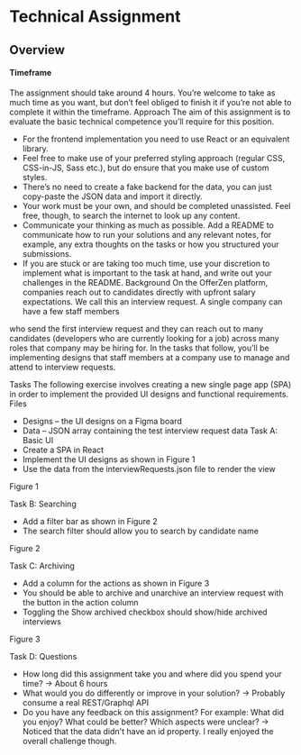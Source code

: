 # Technical Assignment

## Overview

#### Timeframe

The assignment should take around 4 hours. You’re welcome to take as much time as you want,
but don’t feel obliged to finish it if you’re not able to complete it within the timeframe.
Approach
The aim of this assignment is to evaluate the basic technical competence you’ll require for this
position.

- For the frontend implementation you need to use React or an equivalent library.
- Feel free to make use of your preferred styling approach (regular CSS, CSS-in-JS, Sass
  etc.), but do ensure that you make use of custom styles.
- There’s no need to create a fake backend for the data, you can just copy-paste the JSON
  data and import it directly.
- Your work must be your own, and should be completed unassisted. Feel free, though, to
  search the internet to look up any content.
- Communicate your thinking as much as possible. Add a README to communicate how to
  run your solutions and any relevant notes, for example, any extra thoughts on the tasks or
  how you structured your submissions.
- If you are stuck or are taking too much time, use your discretion to implement what is
  important to the task at hand, and write out your challenges in the README.
  Background
  On the OfferZen platform, companies reach out to candidates directly with upfront salary
  expectations. We call this an interview request. A single company can have a few staff members

who send the first interview request and they can reach out to many candidates (developers who
are currently looking for a job) across many roles that company may be hiring for.
In the tasks that follow, you’ll be implementing designs that staff members at a company use to
manage and attend to interview requests.

Tasks
The following exercise involves creating a new single page app (SPA) in order to implement the
provided UI designs and functional requirements.
Files

- Designs – the UI designs on a Figma board
- Data – JSON array containing the test interview request data
  Task A: Basic UI
- Create a SPA in React
- Implement the UI designs as shown in Figure 1
- Use the data from the interviewRequests.json file to render the view

Figure 1

Task B: Searching

- Add a filter bar as shown in Figure 2
- The search filter should allow you to search by candidate name

Figure 2

Task C: Archiving

- Add a column for the actions as shown in Figure 3
- You should be able to archive and unarchive an interview request with the button in the
  action column
- Toggling the Show archived checkbox should show/hide archived interviews

Figure 3

Task D: Questions

- How long did this assignment take you and where did you spend your time? -> About 6 hours
- What would you do differently or improve in your solution? -> Probably consume a real REST/Graphql API
- Do you have any feedback on this assignment? For example: What did you enjoy? What
  could be better? Which aspects were unclear? -> Noticed that the data didn't have an id property. I really enjoyed the overall challenge though.
